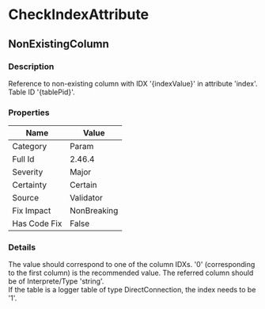 ﻿---  
uid: Validator_2_46_4  
---

# CheckIndexAttribute

## NonExistingColumn

### Description

Reference to non\-existing column with IDX '{indexValue}' in attribute 'index'. Table ID '{tablePid}'.

### Properties

| Name         | Value       |
| ------------ | ----------- |
| Category     | Param       |
| Full Id      | 2.46.4      |
| Severity     | Major       |
| Certainty    | Certain     |
| Source       | Validator   |
| Fix Impact   | NonBreaking |
| Has Code Fix | False       |

### Details

The value should correspond to one of the column IDXs. '0' (corresponding to the first column) is the recommended value. The referred column should be of Interprete\/Type 'string'.  
If the table is a logger table of type DirectConnection, the index needs to be '1'.
